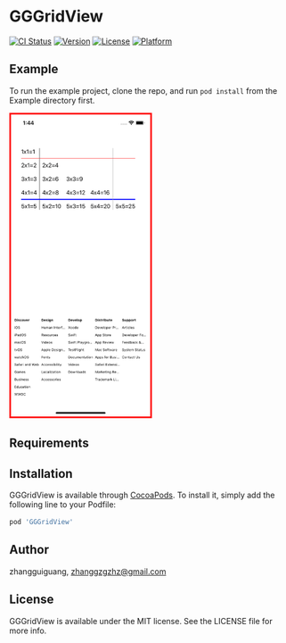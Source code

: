# GGGridView

[![CI Status](https://img.shields.io/travis/zhangguiguang/GGGridView.svg?style=flat)](https://travis-ci.org/zhangguiguang/GGGridView)
[![Version](https://img.shields.io/cocoapods/v/GGGridView.svg?style=flat)](https://cocoapods.org/pods/GGGridView)
[![License](https://img.shields.io/cocoapods/l/GGGridView.svg?style=flat)](https://cocoapods.org/pods/GGGridView)
[![Platform](https://img.shields.io/cocoapods/p/GGGridView.svg?style=flat)](https://cocoapods.org/pods/GGGridView)

## Example

To run the example project, clone the repo, and run `pod install` from the Example directory first.

<img src="./demo.png" width=250 style="border:3px solid red;"/>

## Requirements

## Installation

GGGridView is available through [CocoaPods](https://cocoapods.org). To install
it, simply add the following line to your Podfile:

```ruby
pod 'GGGridView'
```

## Author

zhangguiguang, zhanggzgzhz@gmail.com

## License

GGGridView is available under the MIT license. See the LICENSE file for more info.
